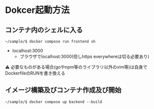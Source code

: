 # Dokcer起動方法

## コンテナ内のシェルに入る
`~/sample/$ docker compose run frontend sh`
  - localhost:3000
    - ブラウザでlocalhost:3000(但しhttps everywhereは切る必要あり)

⚠ 必要なものがある場合(goやnpm等のライブラリ以外のvim等)は自身でDockerfileのRUNを書き換える

## イメージ構築及びコンテナ作成及び開始
`~/sample/$ docker compose up backend --build`
